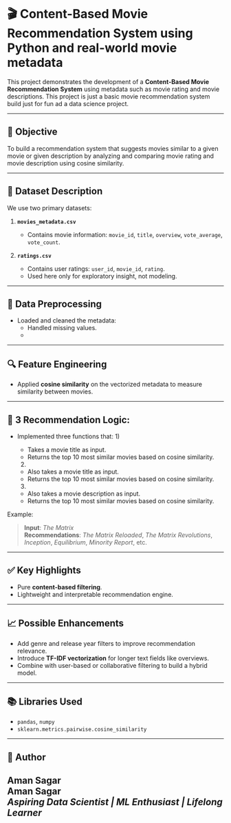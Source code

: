 # 🎬 Content-Based Movie Recommendation System using Python and real-world movie metadata

This project demonstrates the development of a **Content-Based Movie Recommendation System** using metadata such as movie rating and movie descriptions. This project is just a basic movie recommendation system build just for fun ad a data science project.

---

## 📌 Objective

To build a recommendation system that suggests movies similar to a given movie or given description by analyzing and comparing movie rating and movie description using cosine similarity.

---

## 📂 Dataset Description

We use two primary datasets:

1. **`movies_metadata.csv`**
   - Contains movie information: `movie_id`, `title`, `overview`, `vote_average`, `vote_count`.
   
2. **`ratings.csv`**
   - Contains user ratings: `user_id`, `movie_id`, `rating`.
   - Used here only for exploratory insight, not modeling.

---

## 🧹 Data Preprocessing

- Loaded and cleaned the metadata:
  - Handled missing values.
  - 
---

## 🔍 Feature Engineering

- Applied **cosine similarity** on the vectorized metadata to measure similarity between movies.

---

## 🤖 3 Recommendation Logic:

- Implemented three functions that:
  1)
  - Takes a movie title as input.
  - Returns the top 10 most similar movies based on cosine similarity.
    
  2)
  - Also takes a movie title as input.
  - Returns the top 10 most similar movies based on cosine similarity.
 
  3)
  - Also takes a movie description as input.
  - Returns the top 10 most similar movies based on cosine similarity.

Example:
> **Input**: *The Matrix*  
> **Recommendations**: *The Matrix Reloaded*, *The Matrix Revolutions*, *Inception*, *Equilibrium*, *Minority Report*, etc.

---

## ✅ Key Highlights

- Pure **content-based filtering**.
- Lightweight and interpretable recommendation engine.

---

## 📈 Possible Enhancements

- Add genre and release year filters to improve recommendation relevance.
- Introduce **TF-IDF vectorization** for longer text fields like overviews.
- Combine with user-based or collaborative filtering to build a hybrid model.

---

## 📚 Libraries Used

- `pandas`, `numpy`
- `sklearn.metrics.pairwise.cosine_similarity`

---

## 🙌 Author

**Aman Sagar**  
**Aman Sagar**  
*Aspiring Data Scientist | ML Enthusiast | Lifelong Learner*
---

